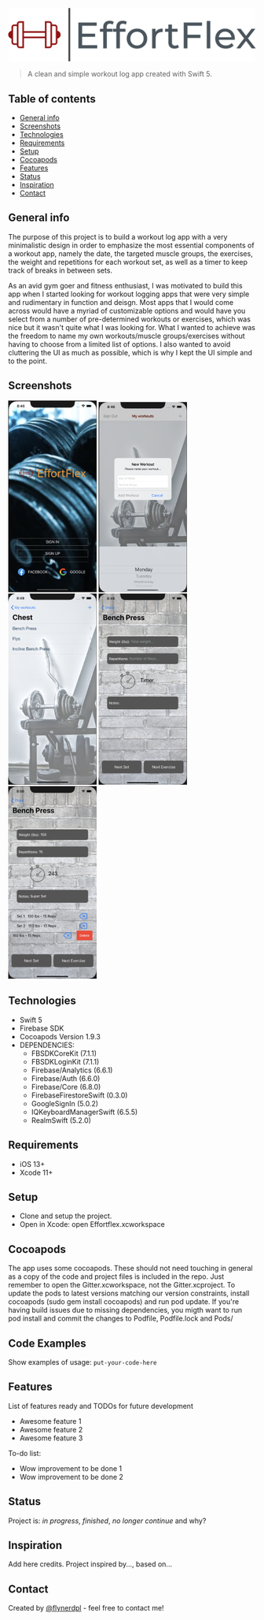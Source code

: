 <img src = "images/main_logo@3x.png">

> A clean and simple workout log app created with Swift 5.

## Table of contents
* [General info](#general-info)
* [Screenshots](#screenshots)
* [Technologies](#technologies)
* [Requirements](#requirements)
* [Setup](#setup)
* [Cocoapods](#cocoapods)
* [Features](#features)
* [Status](#status)
* [Inspiration](#inspiration)
* [Contact](#contact)

## General info
The purpose of this project is to build a workout log app with a very minimalistic design in order
to emphasize the most essential components of a workout app, namely the date, the targeted muscle groups,
the exercises, the weight and repetitions for each workout set, as well as a timer to keep track of breaks in between sets. 

As an avid gym goer and fitness enthusiast, I was motivated to build this app when I started looking for workout logging apps 
that were very simple and rudimentary in function and deisgn. Most apps that I would come across would have a myriad of customizable options 
and would have you select from a number of pre-determined workouts or exercises, which was nice but it wasn't quite what I was looking for. 
What I wanted to achieve was the freedom to name my own workouts/muscle groups/exercises without having to choose from a limited list of options. 
I also wanted to avoid cluttering the UI as much as possible, which is why I kept the UI simple and to the point.


## Screenshots
<img src="images/login.png" width=180> <img src="images/workout.png" width=180> <img src="images/exercise.png" width=180> <img src="images/wsr1.png" width=180> <img src="images/wsr3.png" width=180>

## Technologies
* Swift 5
* Firebase SDK
* Cocoapods Version 1.9.3
* DEPENDENCIES:
  - FBSDKCoreKit (7.1.1)
  - FBSDKLoginKit (7.1.1)
  - Firebase/Analytics (6.6.1)
  - Firebase/Auth (6.6.0)
  - Firebase/Core (6.8.0)
  - FirebaseFirestoreSwift (0.3.0)
  - GoogleSignIn (5.0.2)
  - IQKeyboardManagerSwift (6.5.5)
  - RealmSwift (5.2.0)
  
## Requirements
* iOS 13+
* Xcode 11+

## Setup
* Clone and setup the project.
* Open in Xcode: open Effortflex.xcworkspace

## Cocoapods
The app uses some cocoapods. These should not need touching in general as a copy
of the code and project files is included in the repo. Just remember to open the
Gitter.xcworkspace, not the Gitter.xcproject.
To update the pods to latest versions matching our version constraints, install
cocoapods (sudo gem install cocoapods) and run pod update.
If you're having build issues due to missing dependencies, you migth want to run
pod install and commit the changes to Podfile, Podfile.lock and Pods/

## Code Examples
Show examples of usage:
`put-your-code-here`

## Features
List of features ready and TODOs for future development
* Awesome feature 1
* Awesome feature 2
* Awesome feature 3

To-do list:
* Wow improvement to be done 1
* Wow improvement to be done 2

## Status
Project is: _in progress_, _finished_, _no longer continue_ and why?

## Inspiration
Add here credits. Project inspired by..., based on...

## Contact
Created by [@flynerdpl](https://www.flynerd.pl/) - feel free to contact me!

